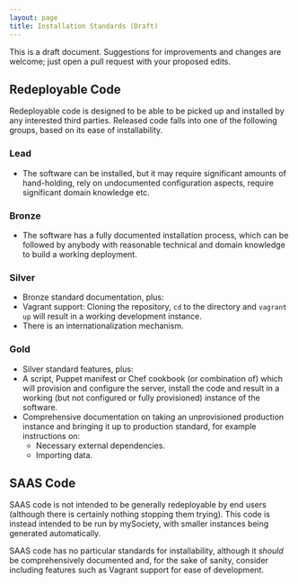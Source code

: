 ```yaml
---
layout: page
title: Installation Standards (Draft)
---
```


This is a draft document. Suggestions for improvements and changes are welcome;
just open a pull request with your proposed edits.

## Redeployable Code

Redeployable code is designed to be able to be picked up and installed by any
interested third parties. Released code falls into one of the following groups,
based on its ease of installability.

### Lead

* The software can be installed, but it may require significant amounts of
  hand-holding, rely on undocumented configuration aspects, require significant
  domain knowledge etc.

### Bronze

* The software has a fully documented installation process, which can be
  followed by anybody with reasonable technical and domain knowledge to build a
  working deployment.

### Silver

* Bronze standard documentation, plus:
* Vagrant support: Cloning the repository, `cd` to the directory and `vagrant
  up` will result in a working development instance.
* There is an internationalization mechanism.

### Gold

* Silver standard features, plus:
* A script, Puppet manifest or Chef cookbook (or combination of) which will
  provision and configure the server, install the code and result in a working
  (but not configured or fully provisioned) instance of the software.
* Comprehensive documentation on taking an unprovisioned production instance
  and bringing it up to production standard, for example instructions on:
  * Necessary external dependencies.
  * Importing data.

## SAAS Code

SAAS code is not intended to be generally redeployable by end users (although
there is certainly nothing stopping them trying). This code is instead intended
to be run by mySociety, with smaller instances being generated automatically.

SAAS code has no particular standards for installability, although it *should*
be comprehensively documented and, for the sake of sanity, consider including
features such as Vagrant support for ease of development.
